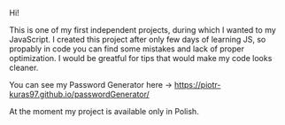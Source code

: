 Hi!

This is one of my first independent projects, during which I wanted to my JavaScript. I created this project after only few days of learning JS, so propably in code you can
find some mistakes and lack of proper optimization. I would be greatful for tips that would make my code looks cleaner.


You can see my Password Generator here -> https://piotr-kuras97.github.io/passwordGenerator/

At the moment my project is available only in Polish.
